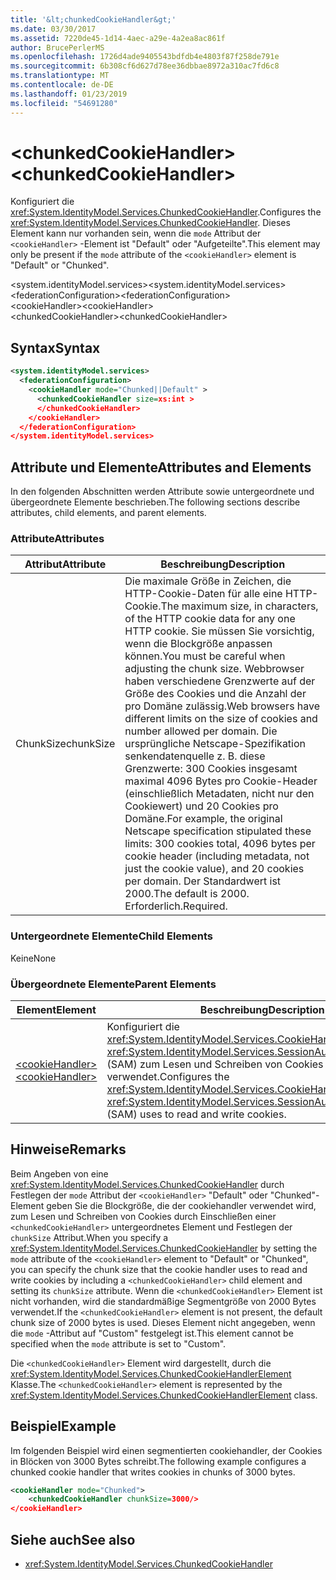 ```yaml
---
title: '&lt;chunkedCookieHandler&gt;'
ms.date: 03/30/2017
ms.assetid: 7220de45-1d14-4aec-a29e-4a2ea8ac861f
author: BrucePerlerMS
ms.openlocfilehash: 1726d4ade9405543bdfdb4e4803f87f258de791e
ms.sourcegitcommit: 6b308cf6d627d78ee36dbbae8972a310ac7fd6c8
ms.translationtype: MT
ms.contentlocale: de-DE
ms.lasthandoff: 01/23/2019
ms.locfileid: "54691280"
---
```

# <a name="ltchunkedcookiehandlergt"></a><span data-ttu-id="394ac-102">&lt;chunkedCookieHandler&gt;</span><span class="sxs-lookup"><span data-stu-id="394ac-102">&lt;chunkedCookieHandler&gt;</span></span>
<span data-ttu-id="394ac-103">Konfiguriert die <xref:System.IdentityModel.Services.ChunkedCookieHandler>.</span><span class="sxs-lookup"><span data-stu-id="394ac-103">Configures the <xref:System.IdentityModel.Services.ChunkedCookieHandler>.</span></span> <span data-ttu-id="394ac-104">Dieses Element kann nur vorhanden sein, wenn die `mode` Attribut der `<cookieHandler>` -Element ist "Default" oder "Aufgeteilte".</span><span class="sxs-lookup"><span data-stu-id="394ac-104">This element may only be present if the `mode` attribute of the `<cookieHandler>` element is "Default" or "Chunked".</span></span>  
  
 <span data-ttu-id="394ac-105">\<system.identityModel.services></span><span class="sxs-lookup"><span data-stu-id="394ac-105">\<system.identityModel.services></span></span>  
<span data-ttu-id="394ac-106">\<federationConfiguration></span><span class="sxs-lookup"><span data-stu-id="394ac-106">\<federationConfiguration></span></span>  
<span data-ttu-id="394ac-107">\<cookieHandler></span><span class="sxs-lookup"><span data-stu-id="394ac-107">\<cookieHandler></span></span>  
<span data-ttu-id="394ac-108">\<chunkedCookieHandler></span><span class="sxs-lookup"><span data-stu-id="394ac-108">\<chunkedCookieHandler></span></span>  
  
## <a name="syntax"></a><span data-ttu-id="394ac-109">Syntax</span><span class="sxs-lookup"><span data-stu-id="394ac-109">Syntax</span></span>  
  
```xml  
<system.identityModel.services>  
  <federationConfiguration>  
    <cookieHandler mode="Chunked||Default" >  
      <chunkedCookieHandler size=xs:int >  
      </chunkedCookieHandler>  
    </cookieHandler>  
  </federationConfiguration>  
</system.identityModel.services>  
```  
  
## <a name="attributes-and-elements"></a><span data-ttu-id="394ac-110">Attribute und Elemente</span><span class="sxs-lookup"><span data-stu-id="394ac-110">Attributes and Elements</span></span>  
 <span data-ttu-id="394ac-111">In den folgenden Abschnitten werden Attribute sowie untergeordnete und übergeordnete Elemente beschrieben.</span><span class="sxs-lookup"><span data-stu-id="394ac-111">The following sections describe attributes, child elements, and parent elements.</span></span>  
  
### <a name="attributes"></a><span data-ttu-id="394ac-112">Attribute</span><span class="sxs-lookup"><span data-stu-id="394ac-112">Attributes</span></span>  
  
|<span data-ttu-id="394ac-113">Attribut</span><span class="sxs-lookup"><span data-stu-id="394ac-113">Attribute</span></span>|<span data-ttu-id="394ac-114">Beschreibung</span><span class="sxs-lookup"><span data-stu-id="394ac-114">Description</span></span>|  
|---------------|-----------------|  
|<span data-ttu-id="394ac-115">ChunkSize</span><span class="sxs-lookup"><span data-stu-id="394ac-115">chunkSize</span></span>|<span data-ttu-id="394ac-116">Die maximale Größe in Zeichen, die HTTP-Cookie-Daten für alle eine HTTP-Cookie.</span><span class="sxs-lookup"><span data-stu-id="394ac-116">The maximum size, in characters, of the HTTP cookie data for any one HTTP cookie.</span></span> <span data-ttu-id="394ac-117">Sie müssen Sie vorsichtig, wenn die Blockgröße anpassen können.</span><span class="sxs-lookup"><span data-stu-id="394ac-117">You must be careful when adjusting the chunk size.</span></span> <span data-ttu-id="394ac-118">Webbrowser haben verschiedene Grenzwerte auf der Größe des Cookies und die Anzahl der pro Domäne zulässig.</span><span class="sxs-lookup"><span data-stu-id="394ac-118">Web browsers have different limits on the size of cookies and number allowed per domain.</span></span> <span data-ttu-id="394ac-119">Die ursprüngliche Netscape-Spezifikation senkendatenquelle z. B. diese Grenzwerte: 300 Cookies insgesamt maximal 4096 Bytes pro Cookie-Header (einschließlich Metadaten, nicht nur den Cookiewert) und 20 Cookies pro Domäne.</span><span class="sxs-lookup"><span data-stu-id="394ac-119">For example, the original Netscape specification stipulated these limits: 300 cookies total, 4096 bytes per cookie header (including metadata, not just the cookie value), and 20 cookies per domain.</span></span> <span data-ttu-id="394ac-120">Der Standardwert ist 2000.</span><span class="sxs-lookup"><span data-stu-id="394ac-120">The default is 2000.</span></span> <span data-ttu-id="394ac-121">Erforderlich.</span><span class="sxs-lookup"><span data-stu-id="394ac-121">Required.</span></span>|  
  
### <a name="child-elements"></a><span data-ttu-id="394ac-122">Untergeordnete Elemente</span><span class="sxs-lookup"><span data-stu-id="394ac-122">Child Elements</span></span>  
 <span data-ttu-id="394ac-123">Keine</span><span class="sxs-lookup"><span data-stu-id="394ac-123">None</span></span>  
  
### <a name="parent-elements"></a><span data-ttu-id="394ac-124">Übergeordnete Elemente</span><span class="sxs-lookup"><span data-stu-id="394ac-124">Parent Elements</span></span>  
  
|<span data-ttu-id="394ac-125">Element</span><span class="sxs-lookup"><span data-stu-id="394ac-125">Element</span></span>|<span data-ttu-id="394ac-126">Beschreibung</span><span class="sxs-lookup"><span data-stu-id="394ac-126">Description</span></span>|  
|-------------|-----------------|  
|[<span data-ttu-id="394ac-127">\<cookieHandler></span><span class="sxs-lookup"><span data-stu-id="394ac-127">\<cookieHandler></span></span>](../../../../../docs/framework/configure-apps/file-schema/windows-identity-foundation/cookiehandler.md)|<span data-ttu-id="394ac-128">Konfiguriert die <xref:System.IdentityModel.Services.CookieHandler> , die die <xref:System.IdentityModel.Services.SessionAuthenticationModule> (SAM) zum Lesen und Schreiben von Cookies verwendet.</span><span class="sxs-lookup"><span data-stu-id="394ac-128">Configures the <xref:System.IdentityModel.Services.CookieHandler> that the <xref:System.IdentityModel.Services.SessionAuthenticationModule> (SAM) uses to read and write cookies.</span></span>|  
  
## <a name="remarks"></a><span data-ttu-id="394ac-129">Hinweise</span><span class="sxs-lookup"><span data-stu-id="394ac-129">Remarks</span></span>  
 <span data-ttu-id="394ac-130">Beim Angeben von eine <xref:System.IdentityModel.Services.ChunkedCookieHandler> durch Festlegen der `mode` Attribut der `<cookieHandler>` "Default" oder "Chunked"-Element geben Sie die Blockgröße, die der cookiehandler verwendet wird, zum Lesen und Schreiben von Cookies durch Einschließen einer `<chunkedCookieHandler>` untergeordnetes Element und Festlegen der `chunkSize` Attribut.</span><span class="sxs-lookup"><span data-stu-id="394ac-130">When you specify a <xref:System.IdentityModel.Services.ChunkedCookieHandler> by setting the `mode` attribute of the `<cookieHandler>` element to "Default" or "Chunked", you can specify the chunk size that the cookie handler uses to read and write cookies by including a `<chunkedCookieHandler>` child element and setting its `chunkSize` attribute.</span></span> <span data-ttu-id="394ac-131">Wenn die `<chunkedCookieHandler>` Element ist nicht vorhanden, wird die standardmäßige Segmentgröße von 2000 Bytes verwendet.</span><span class="sxs-lookup"><span data-stu-id="394ac-131">If the `<chunkedCookieHandler>` element is not present, the default chunk size of 2000 bytes is used.</span></span> <span data-ttu-id="394ac-132">Dieses Element nicht angegeben, wenn die `mode` -Attribut auf "Custom" festgelegt ist.</span><span class="sxs-lookup"><span data-stu-id="394ac-132">This element cannot be specified when the `mode` attribute is set to "Custom".</span></span>  
  
 <span data-ttu-id="394ac-133">Die `<chunkedCookieHandler>` Element wird dargestellt, durch die <xref:System.IdentityModel.Services.ChunkedCookieHandlerElement> Klasse.</span><span class="sxs-lookup"><span data-stu-id="394ac-133">The `<chunkedCookieHandler>` element is represented by the <xref:System.IdentityModel.Services.ChunkedCookieHandlerElement> class.</span></span>  
  
## <a name="example"></a><span data-ttu-id="394ac-134">Beispiel</span><span class="sxs-lookup"><span data-stu-id="394ac-134">Example</span></span>  
 <span data-ttu-id="394ac-135">Im folgenden Beispiel wird einen segmentierten cookiehandler, der Cookies in Blöcken von 3000 Bytes schreibt.</span><span class="sxs-lookup"><span data-stu-id="394ac-135">The following example configures a chunked cookie handler that writes cookies in chunks of 3000 bytes.</span></span>  
  
```xml  
<cookieHandler mode="Chunked">  
    <chunkedCookieHandler chunkSize=3000/>  
</cookieHandler>  
```  
  
## <a name="see-also"></a><span data-ttu-id="394ac-136">Siehe auch</span><span class="sxs-lookup"><span data-stu-id="394ac-136">See also</span></span>
- <xref:System.IdentityModel.Services.ChunkedCookieHandler>
